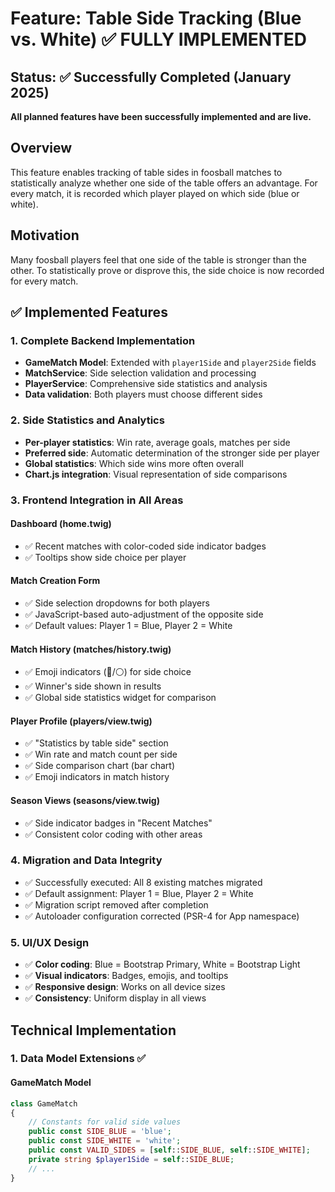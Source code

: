 # Feature: Table Side Tracking (Blue vs. White) ✅ FULLY IMPLEMENTED

## Status: ✅ Successfully Completed (January 2025)

**All planned features have been successfully implemented and are live.**

## Overview

This feature enables tracking of table sides in foosball matches to statistically analyze whether one side of the table offers an advantage. For every match, it is recorded which player played on which side (blue or white).

## Motivation

Many foosball players feel that one side of the table is stronger than the other. To statistically prove or disprove this, the side choice is now recorded for every match.

## ✅ Implemented Features

### 1. Complete Backend Implementation
- **GameMatch Model**: Extended with `player1Side` and `player2Side` fields
- **MatchService**: Side selection validation and processing
- **PlayerService**: Comprehensive side statistics and analysis
- **Data validation**: Both players must choose different sides

### 2. Side Statistics and Analytics
- **Per-player statistics**: Win rate, average goals, matches per side
- **Preferred side**: Automatic determination of the stronger side per player
- **Global statistics**: Which side wins more often overall
- **Chart.js integration**: Visual representation of side comparisons

### 3. Frontend Integration in All Areas

#### Dashboard (home.twig)
- ✅ Recent matches with color-coded side indicator badges
- ✅ Tooltips show side choice per player

#### Match Creation Form
- ✅ Side selection dropdowns for both players
- ✅ JavaScript-based auto-adjustment of the opposite side
- ✅ Default values: Player 1 = Blue, Player 2 = White

#### Match History (matches/history.twig)
- ✅ Emoji indicators (🔵/⚪) for side choice
- ✅ Winner's side shown in results
- ✅ Global side statistics widget for comparison

#### Player Profile (players/view.twig)
- ✅ "Statistics by table side" section
- ✅ Win rate and match count per side
- ✅ Side comparison chart (bar chart)
- ✅ Emoji indicators in match history

#### Season Views (seasons/view.twig)
- ✅ Side indicator badges in "Recent Matches"
- ✅ Consistent color coding with other areas

### 4. Migration and Data Integrity
- ✅ Successfully executed: All 8 existing matches migrated
- ✅ Default assignment: Player 1 = Blue, Player 2 = White
- ✅ Migration script removed after completion
- ✅ Autoloader configuration corrected (PSR-4 for App namespace)

### 5. UI/UX Design
- ✅ **Color coding**: Blue = Bootstrap Primary, White = Bootstrap Light
- ✅ **Visual indicators**: Badges, emojis, and tooltips
- ✅ **Responsive design**: Works on all device sizes
- ✅ **Consistency**: Uniform display in all views

## Technical Implementation

### 1. Data Model Extensions ✅

#### GameMatch Model
```php
class GameMatch 
{
    // Constants for valid side values
    public const SIDE_BLUE = 'blue';
    public const SIDE_WHITE = 'white';
    public const VALID_SIDES = [self::SIDE_BLUE, self::SIDE_WHITE];
    private string $player1Side = self::SIDE_BLUE;
    // ...
}
```
